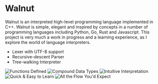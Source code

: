 # Walnut

Walnut is an interpreted high-level programming language implemented in C++. Walnut is simple, elegant and inspired by concepts in a number of programming languages including Python, Go, Rust and Javascript. This project is very much a work in progress and a learning experience, as I explore the world of language interpreters. 

* Lexer with UTF-8 support
* Recursive-descent Parser
* Tree-walking Interpreter

<img src="https://i.imgur.com/1yDIqoU.png" alt="Functions Defined"/>

<img src="https://i.imgur.com/2Ju7AFT.png" alt="Compound Data Types"/>

<img src="https://i.imgur.com/uL49C1Y.png" alt="Intuitive Interpretation"/>

<img src="https://i.imgur.com/mp4plff.png" alt="Quick & Easy to Learn"/>

<img src="https://i.imgur.com/5koNYiP.png" alt="All the Flow You'd Expect"/>
